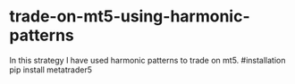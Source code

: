 # trade-on-mt5-using-harmonic-patterns
In this strategy I have used harmonic patterns to trade on mt5. 
#installation
pip install metatrader5

